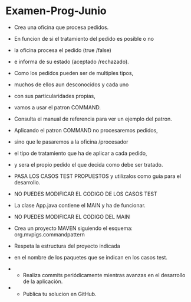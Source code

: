 # Examen-Prog-Junio



 * Crea una oficina que procesa pedidos.
 
 * En funcion de si el tratamiento del pedido es posible o no
 * la oficina procesa el pedido (true /false) 
 * e informa de su estado (aceptado /rechazado).
 
 * Como los pedidos pueden ser de multiples tipos, 
 * muchos de ellos aun desconocidos y cada uno 
 * con sus particularidades propias,
 * vamos a usar el patron COMMAND.
 
 * Consulta el manual de referencia para ver un ejemplo del patron.
 
 * Aplicando el patron COMMAND no procesaremos pedidos,
 * sino que le pasaremos a la oficina /procesador
 * el tipo de tratamiento que ha de aplicar a cada pedido,
 * y sera el propio pedido el que decida como debe ser tratado.
 
 * PASA LOS CASOS TEST PROPUESTOS y utilizalos como guia para el desarrollo.
 * NO PUEDES MODIFICAR EL CODIGO DE LOS CASOS TEST 
 
 * La clase App.java contiene el MAIN y ha de funcionar.
 * NO PUEDES MODIFICAR EL CODIGO DEL MAIN
 
 * Crea un proyecto MAVEN siguiendo el esquema: org.mvpigs.commandpattern
 * Respeta la estructura del proyecto indicada 
 * en el nombre de los paquetes que se indican en los casos test. 
 
 * - Realiza commits periódicamente mientras avanzas en el desarrollo de la aplicación.
 * - Publica tu solucion en GitHub.
